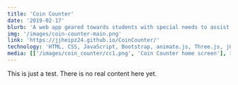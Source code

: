 ```yaml
---
title: 'Coin Counter'
date: '2019-02-17'
blurb: 'A web app geared towards students with special needs to assist with visualizing money and giving change.'
img: '/images/coin-counter-main.png'
link: 'https://jjheipz24.github.io/CoinCounter/'
technology: 'HTML, CSS, JavaScript, Bootstrap, animate.js, Three.js, jQuery, Adobe Illustrator, Adobe Photoshop'
media: [['/images/coin_counter/cc1.png', 'Coin Counter home screen'], ['/images/coin_counter/cc2.png', 'Screen that lets the user select the Visualizer or the Calculator'], ['/images/coin_counter/cc3.png', 'An example of the Visualizer page and what it looks like when the user wants to see what $25.87 is'], ['/images/coin_counter/cc4.png', 'An example of the Calculator page when the user wants to see what the correct change would be if they are handed $40 for an item that is $25.63'], ['/images/coin_counter/cc6.png', 'The page dedicated to information about the penny and a simplified 3D graphic of one']]
---
```


This is just a test. There is no real content here yet.